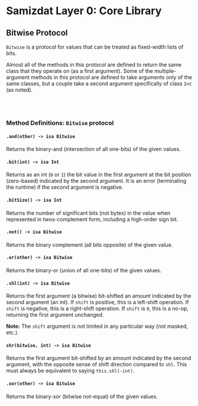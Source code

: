 Samizdat Layer 0: Core Library
==============================

Bitwise Protocol
----------------

`Bitwise` is a protocol for values that can be treated as fixed-width
lists of bits.

Almost all of the methods in this protocol are defined to return the same
class that they operate on (as a first argument). Some of the multiple-argument
methods in this protocol are defined to take arguments only of the same
classes, but a couple take a second argument specifically of class `Int`
(as noted).


<br><br>
### Method Definitions: `Bitwise` protocol

#### `.and(other) -> isa Bitwise`

Returns the binary-and (intersection of all one-bits) of the given values.

#### `.bit(int) -> isa Int`

Returns as an int (`0` or `1`) the bit value in the first
argument at the bit position (zero-based) indicated by the second
argument. It is an error (terminating the runtime) if the second
argument is negative.

#### `.bitSize() -> isa Int`

Returns the number of significant bits (not bytes) in
the value when represented in twos-complement form, including a
high-order sign bit.

#### `.not() -> isa Bitwise`

Returns the binary complement (all bits opposite) of the given value.

#### `.or(other) -> isa Bitwise`

Returns the binary-or (union of all one-bits) of the given values.

#### `.shl(int) -> isa Bitwise`

Returns the first argument (a bitwise) bit-shifted an amount indicated
by the second argument (an int). If `shift` is positive, this
is a left-shift operation. If `shift` is negative, this is a right-shift
operation. If `shift` is `0`, this is a no-op, returning the first
argument unchanged.

**Note:** The `shift` argument is not limited in any particular way (not
masked, etc.).

#### `shr(bitwise, int) -> isa Bitwise`

Returns the first argument bit-shifted by an amount indicated by the
second argument, with the opposite sense of shift direction compared
to `shl`. This must always be equivalent to saying `this.shl(-int)`.

#### `.xor(other) -> isa Bitwise`

Returns the binary-xor (bitwise not-equal) of the given values.
